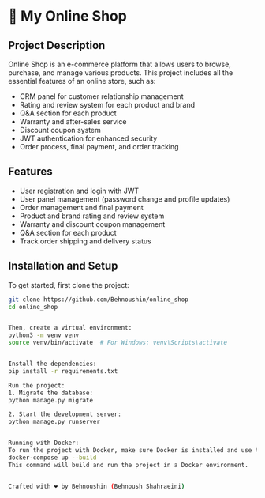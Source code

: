 # 🛒 My Online Shop

## Project Description
Online Shop is an e-commerce platform that allows users to browse, purchase, and manage various products. This project includes all the essential features of an online store, such as:

- CRM panel for customer relationship management
- Rating and review system for each product and brand
- Q&A section for each product
- Warranty and after-sales service
- Discount coupon system
- JWT authentication for enhanced security
- Order process, final payment, and order tracking

## Features
- User registration and login with JWT
- User panel management (password change and profile updates)
- Order management and final payment
- Product and brand rating and review system
- Warranty and discount coupon management
- Q&A section for each product
- Track order shipping and delivery status

## Installation and Setup

To get started, first clone the project:

```bash
git clone https://github.com/Behnoushin/online_shop
cd online_shop


Then, create a virtual environment:
python3 -m venv venv
source venv/bin/activate  # For Windows: venv\Scripts\activate


Install the dependencies:
pip install -r requirements.txt

Run the project:
1. Migrate the database:
python manage.py migrate

2. Start the development server:
python manage.py runserver


Running with Docker:
To run the project with Docker, make sure Docker is installed and use the following command:
docker-compose up --build
This command will build and run the project in a Docker environment.


Crafted with ❤️ by Behnoushin (Behnoush Shahraeini)

